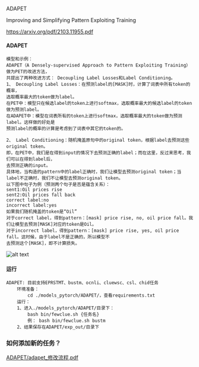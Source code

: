 ADAPET

Improving and Simplifying Pattern Exploiting Training

https://arxiv.org/pdf/2103.11955.pdf

####   ADAPET

    模型和示例：
    ADAPET（A Densely-supervised Approach to Pattern Exploiting Training）做为PET的改进方法，
    共提出了两种改进方式： Decoupling Label Losses和Label Conditioning。
    1、 Decoupling Label Losses：在预测label的[MASK]时，计算了词表中所有token的概率，
    选取概率最大的token做为label。
    在PET中：模型只在候选label的token上进行softmax，选取概率最大的候选label的token做为预测label。
    在ADAPET中：模型在词表所有的token上进行softmax，选取概率最大的token做为预测label。这样做的好处是
    预测label的概率的计算是考虑到了词表中其它的token的。
    
    2、 Label Conditioning：随机掩盖原句中的original token，根据label去预测这些original token。
    即，在PET中，我们是在得到input的情况下去预测正确的label；而在这里，反过来思考，我们可以在得到label后，
    去预测正确的input。
    具体地，当构造的pattern中的label正确时，我们让模型去预测original token；当label不正确时，我们不让模型去预测original token。
    以下图中句子为例（预测两个句子是否是蕴含关系）：
    sent1:Oil prices rise
    sent2:Oil prices fall back
    correct label:no
    incorrect label:yes
    如果我们随机掩盖的token是“Oil”
    对于correct label，得到pattern：[mask] price rise, no, oil price fall。我们让模型去预测[MASK]对应的token是Oil。
    对于incorrect label，得到pattern：[mask] price rise, yes, oil price fall。这时候，由于label不是正确的，所以模型不
    去预测这个[MASK]，即不计算损失。
 
 ![alt text](https://github.com/CLUEbenchmark/FewCLUE/blob/main/resources/img/ADAPET.png)
   
   
#### 运行

    ADAPET: 目前支持EPRSTMT、bustm、ocnli、cluewsc、csl、chid任务
        环境准备：
            cd ./models_pytorch/ADAPET/，查看requirements.txt
        运行：
        1、进入./models_pytorch/ADAPET/目录下：
            bash bin/fewclue.sh {任务名}
            例： bash bin/fewclue.sh bustm
        2、结果保存在ADAPET/exp_out/目录下
       
       
### 如何添加新的任务？

   <a href='./adapet_修改流程.pdf'>ADAPET/adapet_修改流程.pdf</a>

        
        